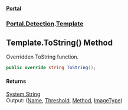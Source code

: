 #### [Portal](index.md 'index')
### [Portal.Detection](Portal.Detection.md 'Portal.Detection').[Template](Template.md 'Portal.Detection.Template')

## Template.ToString() Method

Overridden ToString function.

```csharp
public override string ToString();
```

#### Returns
[System.String](https://docs.microsoft.com/en-us/dotnet/api/System.String 'System.String')  
Output: ([Name](Template.Name.md 'Portal.Detection.Template.Name'), [Threshold](Template.Threshold.md 'Portal.Detection.Template.Threshold'), [Method](Template.Method.md 'Portal.Detection.Template.Method'), [ImageType](Template.ImageType.md 'Portal.Detection.Template.ImageType'))